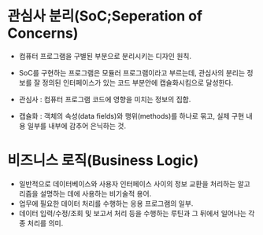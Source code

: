 # 관심사 분리(SoC;Seperation of Concerns)
* 컴퓨터 프로그램을 구별된 부분으로 분리시키는 디자인 원칙.
* SoC를 구현하는 프로그램은 모듈러 프로그램이라고 부르는데, 관심사의 분리는 정보를 잘 정의된 인터페이스가 있는 코드 부분안에 캡슐화시킴으로 달성한다.

* 관심사 : 컴퓨터 프로그램 코드에 영향을 미치는 정보의 집합.
* 캡슐화 : 객체의 속성(data fields)와 행위(methods)를 하나로 묶고, 실제 구현 내용 일부를 내부에 감추어 은닉하는 것.

# 비즈니스 로직(Business Logic)
* 일반적으로 데이터베이스와 사용자 인터페이스 사이의 정보 교환을 처리하는 알고리즘을 설명하는 데에 사용하는 비기술적 용어.
* 업무에 필요한 데이터 처리를 수행하는 응용 프로그램의 일부.
* 데이터 입력/수정/조회 및 보고서 처리 등을 수행하는 루틴과 그 뒤에서 일어나는 각종 처리를 의미.
